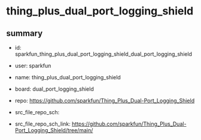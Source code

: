 # thing_plus_dual_port_logging_shield
 
## summary 
* id: sparkfun_thing_plus_dual_port_logging_shield_dual_port_logging_shield
* user: sparkfun
* name: thing_plus_dual_port_logging_shield
* board: dual_port_logging_shield
* repo: https://github.com/sparkfun/Thing_Plus_Dual-Port_Logging_Shield



* src_file_repo_sch: 
* src_file_repo_sch_link: https://github.com/sparkfun/Thing_Plus_Dual-Port_Logging_Shield/tree/main/




